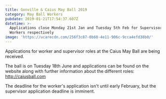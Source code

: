 ```yaml
---
title: Gonville & Caius May Ball 2019
category: May Ball Workers
pubdate: 2019-01-21T17:54:37.607Z
datetime: >-
  Applications close Monday 21st Jan and Tuesday 5th Feb for Supervisors and
  Workers respectively
image: 'https://ucarecdn.com/256f3c87-0b60-4e11-906c-9cca4efd38b0/'
---
```

Applications for worker and supervisor roles at the Caius May Ball are being received.

The ball is on Tuesday 18th June and applications can be found on the  website along with further information about the different roles: http://caiusball.com 

The deadline for the worker's application isn't until early February, but the supervisor application deadline is imminent.
